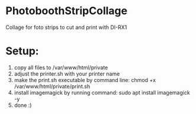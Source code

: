 # PhotoboothStripCollage
Collage for foto strips to cut and print with DI-RX1

# Setup:
1. copy all files to /var/www/html/private
2. adjust the printer.sh with your printer name
3. make the print.sh executable by command line: chmod +x /var/www/html/private/print.sh
4. install imagemagick by running command: sudo apt install imagemagick -y
5. done :)
